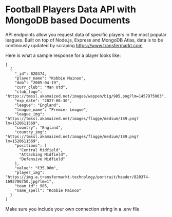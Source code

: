 # Football Players Data API with MongoDB based Documents

API endpoints allow you request data of specific players in the most popular leagues. 
Built on top of Node.js, Express and MongoDB Atlas, data is to be continously updated by scraping https://www.transfermarkt.com

Here is what a sample response for a player looks like:

```
[
  {
    "_id": 820374,
    "player_name": "Kobbie Mainoo",
    "dob": "2005-04-19",
    "curr_club": "Man Utd",
    "club_logo": "https://tmssl.akamaized.net/images/wappen/big/985.png?lm=1457975903",
    "exp_date": "2027-06-30",
    "league": "England",
    "league_name": "Premier League",
    "league_img": "https://tmssl.akamaized.net/images/flagge/medium/189.png?lm=1520611569",
    "country": "England",
    "country_img": "https://tmssl.akamaized.net/images/flagge/medium/189.png?lm=1520611569",
    "positions": [
      "Central Midfield",
      "Attacking Midfield",
      "Defensive Midfield"
    ],
    "value": "€35.00m",
    "player_img": "https://img.a.transfermarkt.technology/portrait/header/820374-1692706750.jpg?lm=1",
    "team_id": 985,
    "name_spell": "Kobbie Mainoo"
  }
]
```
Make sure you include your own connection string in a .env file
